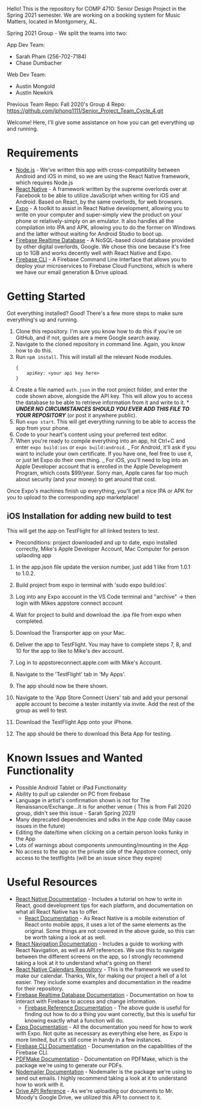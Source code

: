 Hello! This is the repository for COMP 4710: Senior Design Project in the Spring 2021 semester.
We are working on a booking system for Music Matters, located in Montgomery, AL.

Spring 2021 Group - We split the teams into two:

App Dev Team:
- Sarah Pham (256-702-7184)
- Chase Dumbacher

Web Dev Team:
- Austin Mongold
- Austin Newkirk


Previous Team Repo:
Fall 2020's Group 4 Repo: https://github.com/jphong1111/Senior_Project_Team_Cycle_4.git

Welcome! Here, I'll give some assistance on how you can get everything up and running.


# Requirements

- [Node.js](https://nodejs.org) - We've written this app with cross-compatibility between Android and iOS in mind,
  so we are using the React Native framework, which requires Node.js
- [React Native](https://facebook.github.io/react-native/) - A framework written by the supreme overlords over at Facebook to be able to utilize JavaScript when writing for iOS and Android. Based on React, by the same overlords, for web browsers.
- [Expo](https://expo.io) - A toolkit to assist in React Native development, allowing you to write on your computer and super-simply view the product on your phone or relatively-simply on an emulator. It also handles all the compilation into IPA and APK, allowing you to do the former on Windows and the latter without waiting for Android Studio to boot up.
- [Firebase Realtime Database](https://firebase.google.com/docs/database/) - A NoSQL-based cloud database provided by other digital overlords, Google. We chose this one because it's free up to 1GB and works decently well with React Native and Expo.
- [Firebase CLI](https://www.npmjs.com/package/firebase-tools) - A Firebase Command Line Interface that allows you to deploy your microservices to Firebase Cloud Functions, which is where we have our email generation & Drive upload.

# Getting Started

Got everything installed? Good! There's a few more steps to make sure everything's up and running.

1. Clone this repository. I'm sure you know how to do this if you're on GitHub, and if not, guides are a mere Google search away.
2. Navigate to the cloned repository in command line. Again, you know how to do this.
3. Run `npm install`. This will install all the relevant Node modules.
   ```
   {
       apiKey: <your api key here>
   }
   ```
4. Create a file named `auth.json` in the root project folder, and enter the code shown above, alongside the API key.
   This will allow you to access the database to be able to retrieve information from it and write to it. \* **_UNDER NO CIRCUMSTANCES SHOULD YOU EVER ADD THIS FILE TO YOUR REPOSITORY_** (or post it anywhere public).
5. Run `expo start`. This will get everything running to be able to access the app from your phone.
6. Code to your heart's content using your preferred text editor.
7. When you're ready to compile everything into an app, hit Ctrl+C and enter `expo build:ios` or `expo build:android`.
   _ For Android, it'll ask if you want to include your own certificate.
   If you have one, feel free to use it, or just let Expo do their own thing.
   _ For iOS, you'll need to log into an Apple Developer account that is enrolled in the Apple Development Program, which costs \$99/year. Sorry man, Apple cares far too much about security (and your money) to get around that cost.

Once Expo's machines finish up everything, you'll get a nice IPA or APK for you to upload to the corresponding app marketplace!

## iOS Installation for adding new build to test

This will get the app on TestFlight for all linked testers to test.

- Preconditions: project downloaded and up to date, expo installed correctly, Mike's Apple Developer Account, Mac Computer for person uplaoding app

1. In the app.json file update the version number, just add 1 like from 1.0.1 to 1.0.2.

2. Build project from expo in terminal with 'sudo expo build:ios'.

3. Log into any Expo account in the VS Code terminal and "archive" -> then login with Mikes appstore connect account 

4. Wait for project to build and download the .ipa file from expo when completed.

5. Download the Transporter app on your Mac.

6. Deliver the app to TestFlight. You may have to complete steps 7, 8, and 10 for the app to like to Mike's dev account.

7. Log in to appstoreconnect.apple.com with Mike's Account.

8. Navigate to the 'TestFlight' tab in 'My Apps'.

9. The app should now be there shown.

10. Navigate to the 'App Store Connect Users' tab and add your personal apple account to become a tester instantly via invite. Add the rest of the group as well to test.

11. Download the TestFlight App onto your iPhone.

12. The app should be there to download this Beta App for testing.

# Known Issues and Wanted Functionality

- Possible Android Tablet or iPad Functionality
- Ability to pull up calender on PC from firebase
- Language in artist's confirmation shown is not for The Renaissance/Exchange...It is for another venue ( This is from Fall 2020 group, didn't see this issue - Sarah Spring 2021)
- Many deprecated dependencies and sdks in the App code (May cause issues in the future)
- Editing the date/time when clicking on a certain person looks funky in the App
- Lots of warnings about components unmounting/mounting in the App 
- No access to the app on the private side of the Appstore connect, only access to the testflights (will be an issue since they expire)

# Useful Resources

- [React Native Documentation](https://facebook.github.io/react-native/docs/tutorial) - Includes a tutorial on how to write in React, good development tips for each platform, and documentation on what all React Native has to offer.
  - [React Documentation](https://reactjs.org/docs/getting-started.html) - As React Native is a mobile extenstion of React onto mobile apps, it uses a lot of the same elements as the original. Some things are not covered in the above guide, so this can be worth taking a look at as well.
- [React Navigation Documentation](https://reactnavigation.org/en/) - Includes a guide to working with React Navigation, as well as API references. We use this to navigate between the different screens on the app, so I strongly recommend taking a look at it to understand what's going on there!
- [React Native Calendars Repository](https://github.com/wix/react-native-calendars) - This is the framework we used to make our calendar. Thanks, Wix, for making our project a hell of a lot easier. They include some examples and documentation in the readme for their repository.
- [Firebase Realtime Database Documentation](https://firebase.google.com/docs/database/) - Documentation on how to interact with Firebase to access and change information.
  - [Firebase Reference Documentation](https://firebase.google.com/docs/reference/js/) - The above guide is useful for finding out how to do a thing you want correctly, but this is useful for knowing exactly what a function will do.
- [Expo Documentation](https://docs.expo.io/versions/latest/) - All the documentation you need for how to work with Expo. Not quite as necessary as everything else here, as Expo is more limited, but it's still come in handy in a few instances.
- [Firebase CLI Documentation](https://firebase.google.com/docs/cli/) - Documentation on the capabilities of the Firebase CLI.
- [PDFMake Documentation](https://pdfmake.github.io/docs/) - Documentation on PDFMake, which is the package we're using to generate our PDFs.
- [Nodemailer Documentation](https://nodemailer.com/about/) - Nodemailer is the package we're using to send out emails. I highly recommend taking a look at it to understand how to work with it.
- [Drive API Reference](https://developers.google.com/drive/api/v3/about-sdk) - As we're uploading our documents to Mr. Moody's Google Drive, we utilized this API to connect to it.
